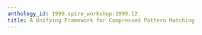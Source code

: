 ```yaml
---
anthology_id: 1999.spire_workshop-1999.12
title: A Unifying Framework for Compressed Pattern Matching
---
```

